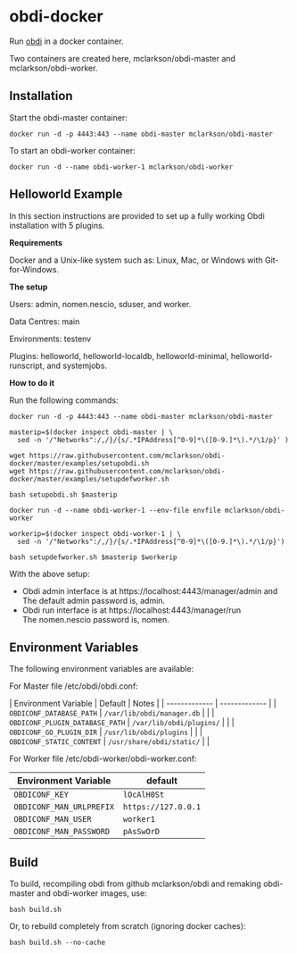 # obdi-docker

Run [obdi](https://github.com/mclarkson/obdi) in a docker container.

Two containers are created here, mclarkson/obdi-master and mclarkson/obdi-worker.

## Installation

Start the obdi-master container:

```
docker run -d -p 4443:443 --name obdi-master mclarkson/obdi-master
```

To start an obdi-worker container:

```
docker run -d --name obdi-worker-1 mclarkson/obdi-worker
```

## Helloworld Example

In this section instructions are provided to set up a fully working Obdi
installation with 5 plugins.

**Requirements**

Docker and a Unix-like system such as: Linux, Mac, or Windows with
Git-for-Windows.

**The setup**

Users: admin, nomen.nescio, sduser, and worker.

Data Centres: main

Environments: testenv

Plugins: helloworld, helloworld-localdb, helloworld-minimal,
helloworld-runscript, and systemjobs.

**How to do it**

Run the following commands:

```
docker run -d -p 4443:443 --name obdi-master mclarkson/obdi-master

masterip=$(docker inspect obdi-master | \
  sed -n '/"Networks":/,/}/{s/.*IPAddress[^0-9]*\([0-9.]*\).*/\1/p}' )

wget https://raw.githubusercontent.com/mclarkson/obdi-docker/master/examples/setupobdi.sh
wget https://raw.githubusercontent.com/mclarkson/obdi-docker/master/examples/setupdefworker.sh

bash setupobdi.sh $masterip

docker run -d --name obdi-worker-1 --env-file envfile mclarkson/obdi-worker

workerip=$(docker inspect obdi-worker-1 | \
  sed -n '/"Networks":/,/}/{s/.*IPAddress[^0-9]*\([0-9.]*\).*/\1/p}')

bash setupdefworker.sh $masterip $workerip
```

With the above setup:

* Obdi admin interface is at https://localhost:4443/manager/admin and<br>
  The default admin password is, admin.<br>
* Obdi run interface is at https://localhost:4443/manager/run<br>
  The nomen.nescio password is, nomen.

## Environment Variables

The following environment variables are available:

For Master file /etc/obdi/obdi.conf:

| Environment Variable  | Default | Notes |
| ------------- | ------------- |
| `OBDICONF_DATABASE_PATH`        | `/var/lib/obdi/manager.db` | |
| `OBDICONF_PLUGIN_DATABASE_PATH` | `/var/lib/obdi/plugins/` | |
| `OBDICONF_GO_PLUGIN_DIR`        | `/usr/lib/obdi/plugins` | |
| `OBDICONF_STATIC_CONTENT`       | `/usr/share/obdi/static/` | |

For Worker file /etc/obdi-worker/obdi-worker.conf:

| Environment Variable  | default |
| ------------- | ------------- |
| `OBDICONF_KEY`        | `lOcAlH0St` |
| `OBDICONF_MAN_URLPREFIX` | `https://127.0.0.1` |
| `OBDICONF_MAN_USER`        | `worker1` |
| `OBDICONF_MAN_PASSWORD`        | `pAsSwOrD` |

## Build

To build, recompiling obdi from github mclarkson/obdi and remaking
obdi-master and obdi-worker images, use:

```
bash build.sh
```

Or, to rebuild completely from scratch (ignoring docker caches):

```
bash build.sh --no-cache
```
